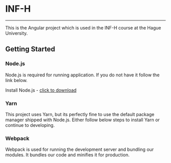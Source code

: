 # INF-H
<hr />

This is the Angular project which is used in the INF-H course at the Hague University.

## Getting Started

### Node.js

Node.js is required for running application. If you do not have it follow
the link below.

Install Node.js - [click to download](https://nodejs.org/en/)

### Yarn

This project uses Yarn, but its perfectly fine to use the default
package manager shipped with Node.js. Either follow below steps
to install Yarn or continue to developing.

### Webpack

Webpack is used for running the development server and bundling our modules.
It bundles our code and minifies it for production. 





